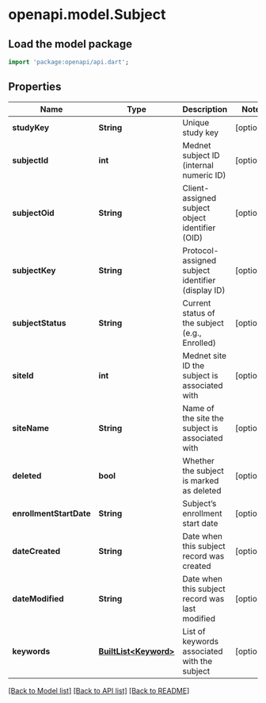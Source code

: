# openapi.model.Subject

## Load the model package
```dart
import 'package:openapi/api.dart';
```

## Properties
Name | Type | Description | Notes
------------ | ------------- | ------------- | -------------
**studyKey** | **String** | Unique study key | [optional] 
**subjectId** | **int** | Mednet subject ID (internal numeric ID) | [optional] 
**subjectOid** | **String** | Client-assigned subject object identifier (OID) | [optional] 
**subjectKey** | **String** | Protocol-assigned subject identifier (display ID) | [optional] 
**subjectStatus** | **String** | Current status of the subject (e.g., Enrolled) | [optional] 
**siteId** | **int** | Mednet site ID the subject is associated with | [optional] 
**siteName** | **String** | Name of the site the subject is associated with | [optional] 
**deleted** | **bool** | Whether the subject is marked as deleted | [optional] 
**enrollmentStartDate** | **String** | Subject’s enrollment start date | [optional] 
**dateCreated** | **String** | Date when this subject record was created | [optional] 
**dateModified** | **String** | Date when this subject record was last modified | [optional] 
**keywords** | [**BuiltList&lt;Keyword&gt;**](Keyword.md) | List of keywords associated with the subject | [optional] 

[[Back to Model list]](../README.md#documentation-for-models) [[Back to API list]](../README.md#documentation-for-api-endpoints) [[Back to README]](../README.md)


